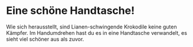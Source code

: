 # Eine schöne Handtasche!

Wie sich herausstellt, sind Lianen-schwingende Krokodile keine guten Kämpfer. Im Handumdrehen hast du es in eine Handtasche verwandelt, es sieht viel schöner aus als zuvor. 